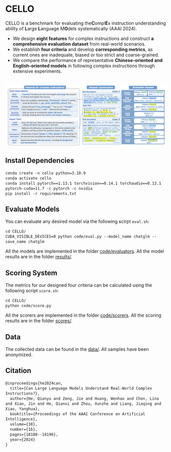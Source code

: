 # CELLO

CELLO is a benchmark for evaluating the**C**ompl**E**x instruction understanding ability of **L**arge **L**anguage M**O**dels systematically (AAAI 2024).

- We design **eight features** for complex instructions and construct **a comprehensive evaluation dataset** from real-world scenarios.
- We establish **four criteria** and develop **corresponding metrics**, as current ones are inadequate, biased or too strict and coarse-grained.
- We compare the performance of representative **Chinese-oriented and English-oriented models** in following complex instructions through extensive experiments.

<p align="center">
    <br>
    <img src="framework.png" width="900"/>
    <br>
</p>

## Install Dependencies

```
conda create -n cello python=3.10.9
conda activate cello
conda install pytorch==1.13.1 torchvision==0.14.1 torchaudio==0.13.1 pytorch-cuda=11.7 -c pytorch -c nvidia
pip install -r requirements.txt
```

## Evaluate Models

You can evaluate any desired model via the following scirpt `eval.sh`:

```
cd CELLO/
CUDA_VISIBLE_DEVICES=0 python code/eval.py --model_name chatglm --save_name chatglm
```

All the models are implemented in the folder [code/evaluators](code/evaluators/).
All the model results are in the folder [results/](results/).

## Scoring System

The metrics for our designed four criteria can be calculated using the following script  `score.sh`:

```
cd CELLO/
python code/score.py
```

All the scorers are implemented in the folder [code/scorers](code/scorers/).
All the scoring results are in the folder [scores/](scores/).

## Data

The collected data can be found in the [data/](data/). All samples have been anonymized.

## Citation

```
@inproceedings{he2024can,
  title={Can Large Language Models Understand Real-World Complex Instructions?},
  author={He, Qianyu and Zeng, Jie and Huang, Wenhao and Chen, Lina and Xiao, Jin and He, Qianxi and Zhou, Xunzhe and Liang, Jiaqing and Xiao, Yanghua},
  booktitle={Proceedings of the AAAI Conference on Artificial Intelligence},
  volume={38},
  number={16},
  pages={18188--18196},
  year={2024}
}
```
